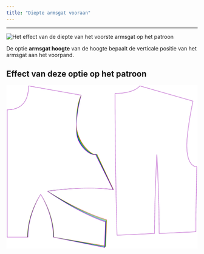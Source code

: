 ```yaml
---
title: "Diepte armsgat vooraan"
---
```


---

![Het effect van de diepte van het voorste armsgat op het patroon](sample.png)

De optie **armsgat hoogte** van de hoogte bepaalt de verticale positie van het armsgat aan het voorpand.

## Effect van deze optie op het patroon

![Deze afbeelding toont het effect van deze optie door meerdere varianten die een andere waarde hebben voor deze optie te vervangen](bella_frontarmholepitchdepth_sample.svg "Effect van deze optie op het patroon")
